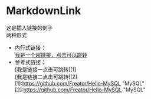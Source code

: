 # MarkdownLink
这是插入链接的例子  
两种形式  
 + 内行式链接：  
[我是一个超链接，点击可以跳转](https://github.com/Freator/Hello-MySQL)  
 + 参考式链接：  
[我是链接一点击可跳转][1]  
[我是链接二点击可跳转][2]  
[1]:https://github.com/Freator/Hello-MySQL "MySQL"
[2]:https://github.com/Freator/Hello-MySQL "MySQL"